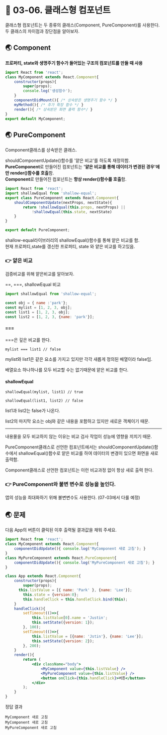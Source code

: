 # 🎯 03-06. 클래스형 컴포넌트

클래스형 컴포넌트는 두 종류의 클래스(Component, PureComponent)를 사용한다.<br/>두 클래스의 차이점과 장단점을 알아보자.

## 🌏 Component

**프로퍼티, state와 생명주기 함수가 들어있는 구조의 컴포넌트를 만들 때 사용**

```jsx
import React from 'react';
class MyComponent extends React.Component{
    constructor(props){
        super(props);
        console.log('생성함수');
    }
    componentDidMount(){ /* 상속받은 생명주기 함수 */ }
    myMethod(){ /* 추가 확장 함수 */ }
	render(){ /* 상속받은 화면 출력 함수*/ }
}
export default MyComponent;
```



## 🌏 PureComponent

Component클래스를 상속받은 클래스.

shouldComponentUpdate()함수를 '얕은 비교'를 하도록 재정의함.<br/>**PureComponent**로 만들어진 컴포넌트는 **'얕은 비교를 통해 데이터가 변경된 경우'에만 render()함수를 호출**함.<br/>**Component**로 만들어진 컴포넌트는 **항상 render()함수를 호출**함.

```jsx
import React from 'react';
import shallowEqual from 'shallow-equal';
export class PureComponent extends React.Component{
    shouldComponentUpdate(nextProps, nextState){
        return !shallowEqual(this.props, nextProps) || 
            !shallowEqual(this.state, nextState)
    }
}

export default PureComponent;
```

shallow-equal라이브러리의 shallowEqual()함수를 통해 얕은 비교를 함.<br/>현재 프로퍼티,state를 갱신한 프로퍼티, state 와 얕은 비교를 하고있음.



### 👉 얕은 비교

검증비교를 위해 얕은비교를 알아보자.

==, ===, shallowEqual 비교

```jsx
import shallowEqual from 'shallow-equal';

const obj = { name :'park'};
const mylist = [1, 2, 3, obj];
const list1 = [1, 2, 3, obj];
const list2 = [1, 2, 3, {name: 'park'}];
```



#### ===

===은 깊은 비교를 한다.

```text
mylist === list1 // false
```

mylist와 list1은 같은 요소를 가지고 있지만 각각 새롭게 정의된 배열이라 false임.

배열요소 하나하나를 모두 비교할 수는 없기때문에 얕은 비교를 한다.

#### shallowEqual

```text
shallowEqual(mylist, list1) // true
```

```text
shallowEqual(list1, list2) // false
```

list1과 list2는 false가 나온다.

list2의 마지막 요소는 obj와 같은 내용을 포함하고 있지만 새로운 객체이기 때문.

---

내용물을 모두 비교하지 않는 이유는 비교 검사 작업이 성능에 영향을 끼치기 때문.

PureComponent클래스로 선언한 컴포넌트에서는 shouldComponentUpdate()함수에서 shallowEqual()함수로 얕은 비교를 하여 데이터의 변경이 있으면 화면을 새로 출력함.

Component클래스로 선언한 컴포넌트는 이런 비교과정 없이 항상 새로 출력 한다.



### 👉 PureComponent와 불변 변수로 성능을 높인다.

앱의 성능을 최대화하기 위해 불변변수도 사용한다. (07-03에서 다룰 예정)



## 🌏 문제

다음 App의 버튼이 클릭된 이후 출력될 결과값을 채워 주세요.

```jsx
import React from 'react';
class MyComponent extends React.Component{
    componentDidUpdate(){ console.log('MyComponent 새로 고침'); }
}
class MyPureComponent extends React.PureComponent{
    componentDidUpdate(){ console.log('MyPureComponent 새로 고침'); }
}

class App extends React.Component{
    constructor(props){
        super(props);
      this.listValue = [{ name: 'Park' }, {name: 'Lee'}];
        this.state = {version:0};
        this.handleClick = this.handleClick.bind(this);
    }
    handleClick(){
        setTimeout(()=>{
            this.listValue[0].name = 'Justin';
            this.setState({version: 1});
        }, 100);
        setTimeout(()=>{
            this.listValue = [{name: 'Jstin'}, {name: 'Lee'}];
            this.setState({version: 2});
        }, 200);
    }
    render(){
        return (
        	<div className="body">
				<MyComponent value={this.listValue} />
                <MyPureComponent value={this.listValue} />
                <button onClick={this.handleClick}>버튼</button>
            </div>
        );
    }
}
```

정답  결과

```text
MyComponent 새로 고침
MyComponent 새로 고침
MyPureComponent 새로 고침
```

